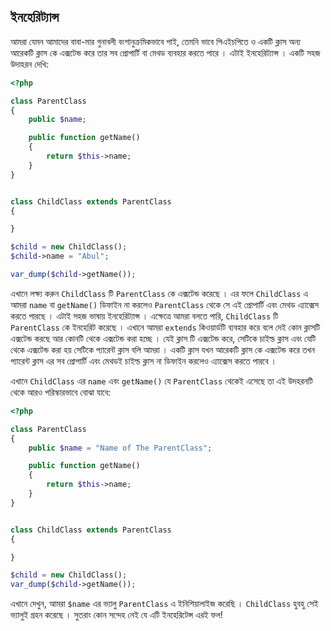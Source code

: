 ## ইনহেরিট্যান্স 

আমরা যেমন আমাদের বাবা-মার গুনাবলী বংশানুক্রমিকভাবে পাই, তেমনি ভাবে পিএইচপিতে ও একটি ক্লাস অন্য আরেকটি ক্লাস কে এক্সটেন্ড করে তার সব প্রোপার্টি বা মেথড ব্যবহার করতে পারে । এটাই ইনহেরিট্যান্স । একটি সহজ উদাহরন দেখি: 

```php
<?php

class ParentClass
{
    public $name;

    public function getName()
    {
        return $this->name;
    }
}


class ChildClass extends ParentClass
{

}

$child = new ChildClass();
$child->name = "Abul";

var_dump($child->getName());
```

এখানে লক্ষ্য করুন `ChildClass` টি `ParentClass` কে এক্সটেন্ড করেছে । এর ফলে `ChildClass` এ আমরা `name` বা `getName()` ডিফাইন না করলেও `ParentClass` থেকে সে এই প্রোপার্টি এবং মেথড এ্যাক্সেস করতে পারছে । এটাই সহজ ভাষায় ইনহেরিট্যান্স । এক্ষেত্রে আমরা বলতে পারি, `ChildClass` টি `ParentClass` কে ইনহেরিট করেছে । এখানে আমরা `extends` কিওয়ার্ডটি ব্যবহার করে বলে দেই কোন ক্লাসটি এক্সটেন্ড করছে আর কোনটি থেকে এক্সটেন্ড করা হচ্ছে । যেই ক্লাস টি এক্সটেন্ড করে, সেটিকে চাইল্ড ক্লাস এবং যেটি থেকে এক্সটেন্ড করা হয় সেটিকে প্যারেন্ট ক্লাস বলি আমরা । একটি ক্লাস যখন আরেকটি ক্লাস কে এক্সটেন্ড করে তখন প্যারেন্ট ক্লাস এর সব প্রোপার্টি এবং মেথডই চাইল্ড ক্লাস না ডিফাইন করলেও এ্যাক্সেস করতে পারবে । 

এখানে `ChildClass` এর `name` এবং `getName()` যে `ParentClass` থেকেই এসেছে তা এই উদহরনটি থেকে আরও পরিস্কারভাবে বোঝা যাবে: 

```php
<?php

class ParentClass
{
    public $name = "Name of The ParentClass";

    public function getName()
    {
        return $this->name;
    }
}


class ChildClass extends ParentClass
{

}

$child = new ChildClass();
var_dump($child->getName());
```

এখানে দেখুন, আমরা `$name` এর ভ্যালু `ParentClass` এ ইনিশিয়ালাইজ করেছি । `ChildClass` হুবহু সেই ভ্যালুই গ্রহন করেছে । সুতরাং কোন সন্দেহ নেই যে এটি ইনহেরিটেন্স এরই ফল!  